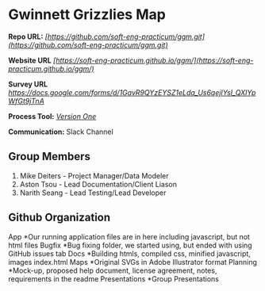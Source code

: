 Gwinnett Grizzlies Map
===

**Repo URL:** *[https://github.com/soft-eng-practicum/ggm.git](https://github.com/soft-eng-practicum/ggm.git)*

**Website URL** *[https://soft-eng-practicum.github.io/ggm/](https://soft-eng-practicum.github.io/ggm/)*

**Survey URL** *[https://docs.google.com/forms/d/1GavR9QYzEYSZ1eLda_Us6qejIYsI_QXIYpWfGt9jTnA
](https://docs.google.com/forms/d/1GavR9QYzEYSZ1eLda_Us6qejIYsI_QXIYpWfGt9jTnA)*


**Process Tool:** *[Version One](https://www4.v1host.com/GeorgiaGwinnettCollege74/)*

**Communication:** Slack Channel

Group Members
---
1. Mike Deiters - Project Manager/Data Modeler
2. Aston Tsou - Lead Documentation/Client Liason
3. Narith Seang - Lead Testing/Lead Developer

Github Organization
---
App
*Our running application files are in here including javascript, but not html files
Bugfix
*Bug fixing folder, we started using, but ended with using GitHub issues tab
Docs
*Building htmls, compiled css, minified javascript, images index.html
Maps
*Original SVGs in Adobe Illustrator format
Planning
*Mock-up, proposed help document, license agreement, notes, requirements in the readme
Presentations
*Group Presentations

